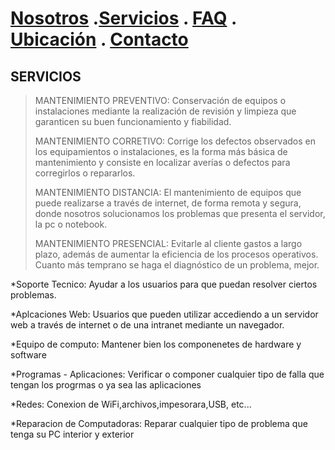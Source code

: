 # [Nosotros](./nosotros.md) .[Servicios](./servicios.md) . [FAQ](FAQ.md) . [Ubicación](ubicacion.md) . [Contacto](./contacto.md)

## SERVICIOS

> MANTENIMIENTO PREVENTIVO: Conservación de equipos o instalaciones mediante la realización de revisión y limpieza que garanticen su buen funcionamiento y fiabilidad.
> 
> MANTENIMIENTO CORRETIVO: Corrige los defectos observados en los equipamientos o instalaciones, es la forma más básica de mantenimiento y consiste en localizar averías o defectos para corregirlos o repararlos.
> 
> MANTENIMIENTO DISTANCIA: El mantenimiento de equipos que puede realizarse a través de internet, de forma remota y segura, donde nosotros solucionamos los problemas que presenta el servidor, la pc o notebook.
> 
> MANTENIMIENTO PRESENCIAL: Evitarle al cliente gastos a largo plazo, además de aumentar la eficiencia de los procesos operativos. Cuanto más temprano se haga el diagnóstico de un problema, mejor.

*Soporte Tecnico: Ayudar a los usuarios para que puedan resolver ciertos problemas.

*Aplcaciones Web: Usuarios que pueden utilizar accediendo a un servidor web a través de internet o de una intranet mediante un navegador.

*Equipo de computo: Mantener bien los componenetes de hardware y software

*Programas - Aplicaciones: Verificar o componer cualquier tipo de falla que tengan los progrmas o ya sea las aplicaciones

*Redes: Conexion de WiFi,archivos,impesorara,USB, etc...

*Reparacion de Computadoras: Reparar cualquier tipo de problema que tenga su PC interior y exterior

